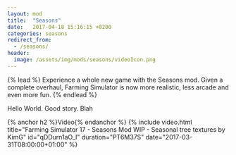 ```yaml
---
layout: mod
title:  "Seasons"
date:   2017-04-18 15:16:15 +0200
categories: seasons
redirect_from:
  - /seasons/
header:
  image: /assets/img/mods/seasons/videoIcon.png
---
```


{% lead %}
Experience a whole new game with the Seasons mod. Given a complete overhaul, Farming Simulator is now more realistic, less arcade and even more fun.
{% endlead %}

Hello World. Good story. Blah

{% anchor h2 %}Video{% endanchor %}
{% include video.html title="Farming Simulator 17 - Seasons Mod WIP - Seasonal tree textures by KimG" id="qDDurn1aO_I" duration="PT6M37S" date="2017-03-31T08:00:00+01:00" %}
